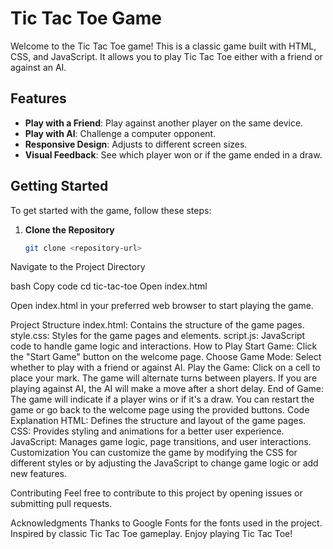 # Tic Tac Toe Game

Welcome to the Tic Tac Toe game! This is a classic game built with HTML, CSS, and JavaScript. It allows you to play Tic Tac Toe either with a friend or against an AI.

## Features

- **Play with a Friend**: Play against another player on the same device.
- **Play with AI**: Challenge a computer opponent.
- **Responsive Design**: Adjusts to different screen sizes.
- **Visual Feedback**: See which player won or if the game ended in a draw.

## Getting Started

To get started with the game, follow these steps:

1. **Clone the Repository**

   ```bash
   git clone <repository-url>
Navigate to the Project Directory

bash
Copy code
cd tic-tac-toe
Open index.html

Open index.html in your preferred web browser to start playing the game.

Project Structure
index.html: Contains the structure of the game pages.
style.css: Styles for the game pages and elements.
script.js: JavaScript code to handle game logic and interactions.
How to Play
Start Game: Click the "Start Game" button on the welcome page.
Choose Game Mode: Select whether to play with a friend or against AI.
Play the Game:
Click on a cell to place your mark.
The game will alternate turns between players.
If you are playing against AI, the AI will make a move after a short delay.
End of Game:
The game will indicate if a player wins or if it's a draw.
You can restart the game or go back to the welcome page using the provided buttons.
Code Explanation
HTML: Defines the structure and layout of the game pages.
CSS: Provides styling and animations for a better user experience.
JavaScript: Manages game logic, page transitions, and user interactions.
Customization
You can customize the game by modifying the CSS for different styles or by adjusting the JavaScript to change game logic or add new features.

Contributing
Feel free to contribute to this project by opening issues or submitting pull requests.

Acknowledgments
Thanks to Google Fonts for the fonts used in the project.
Inspired by classic Tic Tac Toe gameplay.
Enjoy playing Tic Tac Toe!






